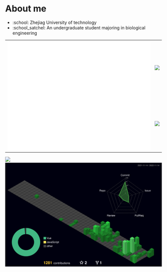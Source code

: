 <h1>About me</h1>
<ul>
    <li>:school: Zhejiag University of technology</li>
    <li>:school_satchel: An undergraduate student majoring in biological engineering</li>
</ul>
<!--
- 🔭 I’m currently working on ...
- 🌱 I’m currently learning ...
- 👯 I’m looking to collaborate on ...
- 🤔 I’m looking for help with ...
- 💬 Ask me about ...
- 📫 How to reach me: ...
- 😄 Pronouns: ...
- ⚡ Fun fact: ...
-->
<table>
<tr>
<td rowspan="2">
<a align="left" href="https://metrics.lecoq.io/">
    <img src="/github-metrics.svg" />
</a>
</td>
<td  colspan="1">
<picture>
    <source
        srcset="https://github-readme-stats.vercel.app/api?username=497363983&show_icons=true&theme=dark&card_width=500&custom_title=GitHub%20Stats&hide_border=true&bg_color=0e1116"
        media="(prefers-color-scheme: dark)" />
    <source
        srcset="https://github-readme-stats.vercel.app/api?username=497363983&show_icons=true&card_width=500&custom_title=GitHub%20Stats&hide_border=true"
        media="(prefers-color-scheme: light), (prefers-color-scheme: no-preference)" />
    <img src="https://github-readme-stats.vercel.app/api?username=497363983&show_icons=true&card_width=500&custom_title=GitHub%20Stats&hide_border=true" />
</picture>
</td>
</tr>
<tr>
<td colspan="1">
<picture>
    <source
        srcset="https://github-readme-stats.vercel.app/api/top-langs/?username=497363983&layout=compact&theme=dark&card_width=500&hide_border=true&bg_color=171b21"
        media="(prefers-color-scheme: dark)" />
    <source
        srcset="https://github-readme-stats.vercel.app/api/top-langs/?username=497363983&layout=compact&card_width=500&hide_border=true&bg_color=f6f8fa"
        media="(prefers-color-scheme: light), (prefers-color-scheme: no-preference)" />
    <img
        src="https://github-readme-stats.vercel.app/api/top-langs/?username=497363983&layout=compact&card_width=500&hide_border=true" />
</picture>
</td>
</tr>
</table>
<img src="https://activity-graph.herokuapp.com/graph?username=497363983&theme=github&custom_title=Contribution%20Graph" />

<a href="https://github.com/yoshi389111/github-profile-3d-contrib">
    <img src="/profile-3d-contrib/profile-night-green.svg" />
</a>
